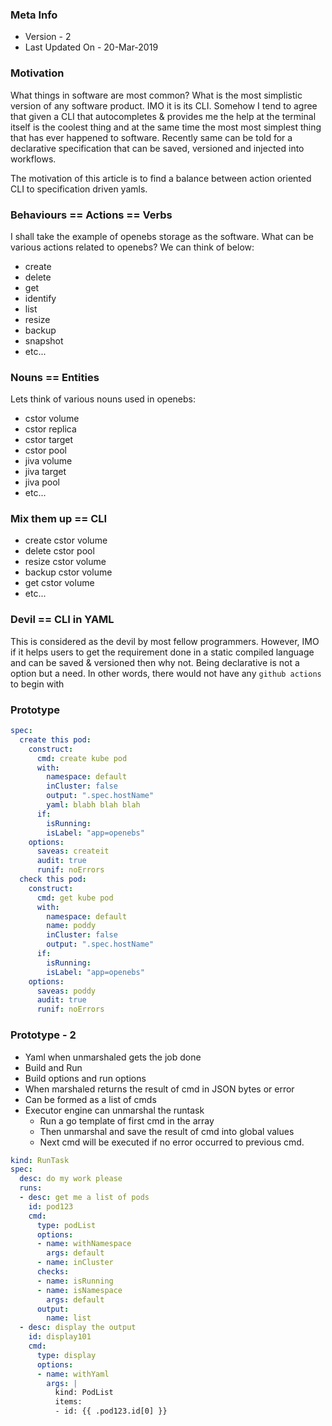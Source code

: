 ### Meta Info
- Version - 2
- Last Updated On - 20-Mar-2019

### Motivation
What things in software are most common? What is the most simplistic version of any software product. IMO it is its CLI.
Somehow I tend to agree that given a CLI that autocompletes & provides me the help at the terminal itself is the coolest
thing and at the same time the most most simplest thing that has ever happened to software. Recently same can be told for
a declarative specification that can be saved, versioned and injected into workflows.

The motivation of this article is to find a balance between action oriented CLI to specification driven yamls.

### Behaviours == Actions == Verbs
I shall take the example of openebs storage as the software. What can be various actions related to openebs? We can think
of below:
- create
- delete
- get
- identify
- list
- resize
- backup
- snapshot
- etc...

### Nouns == Entities
Lets think of various nouns used in openebs:
- cstor volume
- cstor replica
- cstor target
- cstor pool
- jiva volume
- jiva target
- jiva pool
- etc...

### Mix them up == CLI
- create cstor volume
- delete cstor pool
- resize cstor volume
- backup cstor volume
- get cstor volume
- etc...

### Devil == CLI in YAML
This is considered as the devil by most fellow programmers. However, IMO if it helps users to get the requirement done
in a static compiled language and can be saved & versioned then why not. Being declarative is not a option but a need.
In other words, there would not have any `github actions` to begin with

### Prototype
```yaml
spec:
  create this pod: 
    construct:
      cmd: create kube pod
      with:
        namespace: default
        inCluster: false
        output: ".spec.hostName"
        yaml: blabh blah blah
      if:
        isRunning:
        isLabel: "app=openebs"
    options:
      saveas: createit
      audit: true
      runif: noErrors
  check this pod: 
    construct:
      cmd: get kube pod
      with:
        namespace: default
        name: poddy
        inCluster: false
        output: ".spec.hostName"
      if:
        isRunning:
        isLabel: "app=openebs"
    options:
      saveas: poddy
      audit: true
      runif: noErrors
```

### Prototype - 2
- Yaml when unmarshaled gets the job done
- Build and Run
- Build options and run options
- When marshaled returns the result of cmd in JSON bytes or error
- Can be formed as a list of cmds
- Executor engine can unmarshal the runtask
  - Run a go template of first cmd in the array
  - Then unmarshal and save the result of cmd into global values
  - Next cmd will be executed if no error occurred to previous cmd.

```yaml
kind: RunTask
spec:
  desc: do my work please
  runs:
  - desc: get me a list of pods
    id: pod123
    cmd:
      type: podList
      options: 
      - name: withNamespace 
        args: default
      - name: inCluster
      checks:
      - name: isRunning
      - name: isNamespace
        args: default
      output: 
        name: list
  - desc: display the output
    id: display101
    cmd:
      type: display
      options: 
      - name: withYaml 
        args: |
          kind: PodList
          items:
          - id: {{ .pod123.id[0] }}
```
